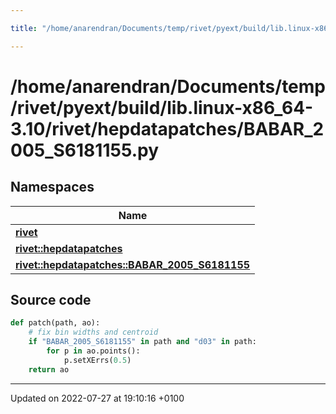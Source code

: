 ```yaml
---

title: "/home/anarendran/Documents/temp/rivet/pyext/build/lib.linux-x86_64-3.10/rivet/hepdatapatches/BABAR_2005_S6181155.py"

---
```


# /home/anarendran/Documents/temp/rivet/pyext/build/lib.linux-x86_64-3.10/rivet/hepdatapatches/BABAR_2005_S6181155.py



## Namespaces

| Name           |
| -------------- |
| **[rivet](http://example.org/namespaces/namespacerivet/)**  |
| **[rivet::hepdatapatches](http://example.org/namespaces/namespacerivet_1_1hepdatapatches/)**  |
| **[rivet::hepdatapatches::BABAR_2005_S6181155](http://example.org/namespaces/namespacerivet_1_1hepdatapatches_1_1babar__2005__s6181155/)**  |




## Source code

```python
def patch(path, ao):
    # fix bin widths and centroid
    if "BABAR_2005_S6181155" in path and "d03" in path:
        for p in ao.points():
            p.setXErrs(0.5)
    return ao
```


-------------------------------

Updated on 2022-07-27 at 19:10:16 +0100
